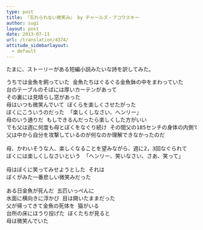 ```yaml
---
type: post
title: 『忘れられない微笑み』 by チャールズ・ブコウスキー
author: sugi
layout: post
date: 2013-07-11
url: /translation/4374/
attitude_sidebarlayout:
  - default
---
```

たまに、ストーリーがある短編小説みたいな詩を訳してみた。

<pre>うちでは金魚を飼っていた 金魚たちはぐるぐる金魚鉢の中をまわっていた 
台のテーブルのそばには厚いカーテンがあって
その裏には見晴らし窓があった
母はいつも微笑んでいて ぼくらを楽しくさせたがった
ぼくにこういうのだった 「楽しくしなさい、ヘンリー」
母のいう通りだ もしできるんだったら楽しくした方がいい
でも父は週に何度も母とぼくをなぐり続け その間父の185センチの身体の内側では怒りが荒れ狂った
父は中から自分を攻撃しているのが何なのか理解できなかったのだ

母、かわいそうな人、楽しくなることを望みながら、週に2，3回なぐられて
ぼくには楽しくしなさいという 「ヘンリー、笑いなさい、さあ、笑って」

母はぼくに笑ってみせようとした それは
ぼくがみた一番悲しい微笑みだった

ある日金魚が死んだ 五匹いっぺんに
水面に横向きに浮かび 目は開いたままだった
父が帰ってきて金魚の死体を 猫がいる
台所の床にほうり投げた ぼくたちが見ると
母は微笑んでいた
</pre>